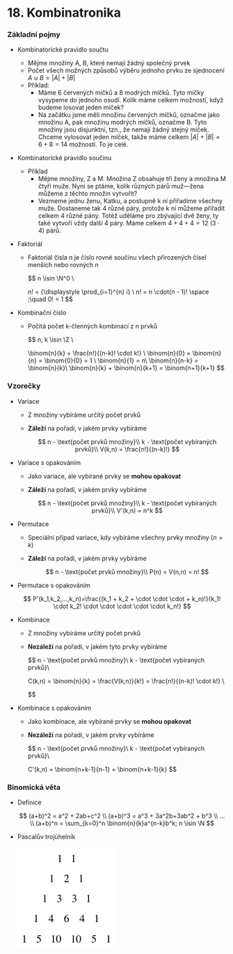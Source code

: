 # 18. Kombinatronika

### Základní pojmy

- Kombinatorické pravidlo součtu
    - Mějme množiny A, B, které nemají žádný společný prvek
    - Počet všech možných způsobů výběru jednoho prvku ze sjednocení $A ∪ B = |A| + |B|$
    - Příklad:
        - Máme 6 červených míčků a 8 modrých míčků. Tyto míčky vysypeme do jednoho osudí. Kolik máme celkem možností, když budeme losovat jeden míček?
        - Na začátku jsme měli množinu červených míčků, označme jako množinu A, pak množinu modrých míčků, označme B. Tyto množiny jsou disjunktní, tzn., že nemají žádný stejný míček. Chceme vylosovat jeden míček, takže máme celkem  $|A| + |B| = 6 + 8 = 14$ možností. To je celé.
- Kombinatorické pravidlo součinu
    - Příklad
        - Mějme množiny, Z a M. Množina Z obsahuje tři ženy a množina M čtyři muže. Nyní se ptáme, kolik různých párů muž—žena můžeme z těchto množin vytvořit?
        - Vezmeme jednu ženu, Katku, a postupně k ní přiřadíme všechny muže. Dostaneme tak 4 různé páry, protože k ní můžeme přiřadit celkem 4 různé pány. Totéž uděláme pro zbývající dvě ženy, ty také vytvoří vždy další 4 páry. Máme celkem $4 + 4 + 4 = 12 \ (3 \cdot 4)$  párů.

- Faktoriál
    - Faktoriál čísla $n$ je číslo rovné součinu všech přirozených čísel menších nebo rovných $n$
        
        $$
        n \isin \N^0 \\
        
        n! = {\displaystyle \prod_{i=1}^{n} i} \\ n! = n \cdot(n - 1)! \space ;\quad 0! = 1
        $$
        
- Kombinační číslo
    - Počítá počet k-členných kombinací z n prvků
        
        $$
        n, k \isin \Z \\
        
        \binom{n}{k} = \frac{n!}{(n-k)! \cdot k!} \\
        \binom{n}{0} = \binom{n}{n} = \binom{0}{0} = 1 \\
        \binom{n}{1} = n\\
        \binom{n}{n-k} = \binom{n}{k}\\
        \binom{n}{k} + \binom{n}{k+1} = \binom{n+1}{k+1}
        $$
        

### Vzorečky

- Variace
    - Z množiny vybíráme určitý počet prvků
    - **Záleží** na pořadí, v jakém prvky vybíráme
        
        $$
        n - \text{počet prvků množiny}\\
        k - \text{počet vybíraných prvků}\\
        V(k,n) = \frac{n!}{(n-k)!}
        $$
        
- Variace s opakováním
    - Jako variace, ale vybírané prvky se **mohou opakovat**
    - **Záleží** na pořadí, v jakém prvky vybíráme
        
        $$
        n - \text{počet prvků množiny}\\
        k - \text{počet vybíraných prvků}\\
        V'(k,n) = n^k
        $$
        
- Permutace
    - Speciální případ variace, kdy vybíráme všechny prvky množiny ($n = k$)
    - **Záleží** na pořadí, v jakém prvky vybíráme
        
        $$
        n - \text{počet prvků množiny}\\
        P(n) = V(n,n) = n!
        $$
        
- Permutace s opakováním
    
    $$
    P'(k_1,k_2,...,k_n)=\frac{(k_1 + k_2 + \cdot \cdot \cdot + k_n)!}{k_1! \cdot k_2! \cdot \cdot \cdot \cdot \cdot k_n!}
    $$
    
- Kombinace
    - Z  množiny vybíráme určitý počet prvků
    - **Nezáleží** na pořadí, v jakém tyto prvky vybíráme
        
        $$
        n - \text{počet prvků množiny}\\
        k - \text{počet vybíraných prvků}\\
        
        C(k,n) = \binom{n}{k} = \frac{V(k,n)}{k!} = \frac{n!}{(n-k)! \cdot k!} \\
        
        $$
        
- Kombinace s opakováním
    - Jako kombinace, ale vybírané prvky se **mohou opakovat**
    - **Nezáleží** na pořadí, v jakém prvky vybíráme
        
        $$
        n - \text{počet prvků množiny}\\
        k - \text{počet vybíraných prvků}\\
        
        C'(k,n) = \binom{n+k-1}{n-1} = \binom{n+k-1}{k}
        $$
        

### Binomická věta

- Definice
    
    $$
    (a+b)^2 = a^2 + 2ab+c^2 \\
    (a+b)^3 = a^3 + 3a^2b+3ab^2 + b^3 \\
    ... \\
    (a+b)^n = \sum_{k=0}^n \binom{n}{k}a^{n-k}b^k; n \isin \N
    $$
    
- Pascalův trojúhelník
    
    ![Pascalův trojúhelník](./1.png)